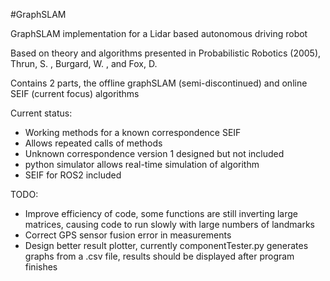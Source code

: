 #GraphSLAM

GraphSLAM implementation for a Lidar based autonomous driving robot

Based on theory and algorithms presented in Probabilistic Robotics (2005), Thrun, S. , Burgard, W. , and Fox, D. 

Contains 2 parts, the offline graphSLAM (semi-discontinued) and online SEIF (current focus) algorithms

Current status:
 - Working methods for a known correspondence SEIF
 - Allows repeated calls of methods
 - Unknown correspondence version 1 designed but not included
 - python simulator allows real-time simulation of algorithm
 - SEIF for ROS2 included
 
 

TODO:
 - Improve efficiency of code, some functions are still inverting large matrices, causing code to run slowly with large numbers of landmarks
 - Correct GPS sensor fusion error in measurements
 - Design better result plotter, currently componentTester.py generates graphs from a .csv file, results should be displayed after program finishes
